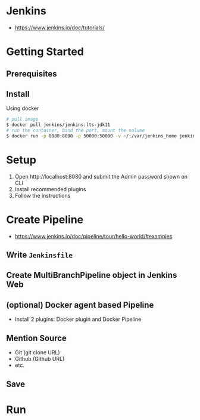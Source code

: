 # Jenkins

- https://www.jenkins.io/doc/tutorials/

# Getting Started

## Prerequisites

## Install

Using docker

```bash
# pull image
$ docker pull jenkins/jenkins:lts-jdk11
# run the container, bind the port, mount the volume
$ docker run -p 8080:8080 -p 50000:50000 -v ~/:/var/jenkins_home jenkins/jenkins:lts-jdk11
```

# Setup

1. Open http://localhost:8080 and submit the Admin password shown on CLI
2. Install recommended plugins
3. Follow the instructions

# Create Pipeline

- https://www.jenkins.io/doc/pipeline/tour/hello-world/#examples

## Write `Jenkinsfile`

## Create MultiBranchPipeline object in Jenkins Web

## (optional) Docker agent based Pipeline
- Install 2 plugins: Docker plugin and Docker Pipeline

## Mention Source
- Git (git clone URL)
- Github (Github URL)
- etc.

## Save

# Run


